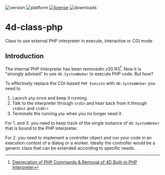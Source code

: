 ![version](https://img.shields.io/badge/version-20%2B-E23089)
![platform](https://img.shields.io/static/v1?label=platform&message=mac-intel%20|%20mac-arm%20|%20win-64&color=blue)
[![license](https://img.shields.io/github/license/miyako/4d-class-php)](LICENSE)
![downloads](https://img.shields.io/github/downloads/miyako/4d-class-php/total)

# 4d-class-php
Class to use external PHP interpreter in execute, interactive or CGI mode

## Introduction

The internal PHP Interpreter has been removedin v20 R3[^removed]. Now it is "strongly advised" to use `4D.SystemWoker` to execute PHP code. But how? 

To effectively replace the CGI-based `PHP Execute` with `4D.SystemWoker` you need to

1. Launch `php` once and keep it running
2. Talk to the interpreter through `stdIn` and hear back from it through `stdOut` and `stdErr`
2. Terminate the running `php` when you no longer need it

For 1. and 3. you need to keep track of the single instance of `4D.SystemWoker` that is bound to the PHP interpreter.

For 2. you need to implement a controller object and run your code in an execution context of a dialog or a worker. Ideally the controller would be a generic class that can be extended according to specific needs.


[^removed]: [Deprecation of PHP Commands & Removal of 4D Built-in PHP Interpreter](https://blog.4d.com/deprecation-of-php-commands-removal-of-4d-built-in-php-interpreter/)
